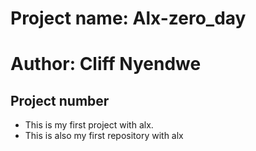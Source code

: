 # Project name: Alx-zero_day
# Author: Cliff Nyendwe
## Project number
* This is my first project with alx.
* This is also my first repository with alx